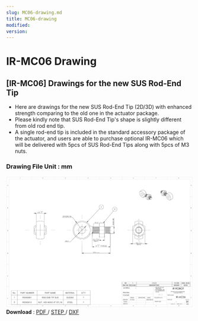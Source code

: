 ```yaml
---
slug: MC06-drawing.md
title: MC06-drawing
modified: 
version:
---
```

# IR-MC06 Drawing
## [IR-MC06] Drawings for the new SUS Rod-End Tip
- Here are drawings for the new SUS Rod-End Tip (2D/3D) with enhanced strength comparing to the old one in the actuator package. 
- Please kindly note that SUS Rod-End Tip's shape is slightly different from old rod end tip.
- A single rod-end tip is included in the standard accessory package of the actuator, and users are able to purchase optional IR-MC06 which will be delivered with 5pcs of SUS Rod-End Tips along with 5pcs of M3 nuts.

### Drawing File Unit : mm
![mc06](./data/mc06.png)
**Download** : <a class="downloadbtn" href="./data/IR-MC06_Rev01_20240820.pdf" download> PDF </a> / <a class="downloadbtn" href="./data/IR-MC06_Rev01_20240820.step" download> STEP </a> / <a  class="downloadbtn" href="./data/IR-MC06_Rev01_20240820.DXF" download> DXF </a>